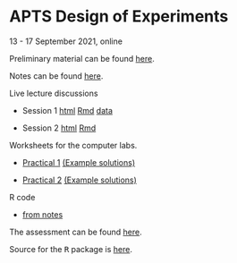 # APTS Design of Experiments

13 - 17 September 2021, online

Preliminary material can be found [here](preliminary/doe_preliminary.html).

Notes can be found [here](notes/doe.html).

<!--  - the notes look better on screen if you press the "w" key (for widescreen).-->

Live lecture discussions

  - Session 1 [html](live_sessions/blocking.nb.html) [Rmd](live_sessions/blocking.Rmd) [data](live_sessions/exercise.csv)

  - Session 2 [html](live_sessions/helicopters.nb.html) [Rmd](live_sessions/helicopters.Rmd)

Worksheets for the computer labs.

  - [Practical 1](practicals/doe_practical1.html) [(Example solutions)](practicals/doe_practical_solution1.html)
  
  - [Practical 2](practicals/doe_practical2.html) [(Example solutions)](practicals/doe_practical_solution2.html)
  
R code
  - [from notes](R/notes.R)
  
 <!-- - [for simulated helicopter experiment](R/helicopter.R)--> 

The assessment can be found [here](assessment/doe_assessment.html).

Source for the <tt>R</tt> package is [here](https://github.com/statsdavew/apts.doe).
